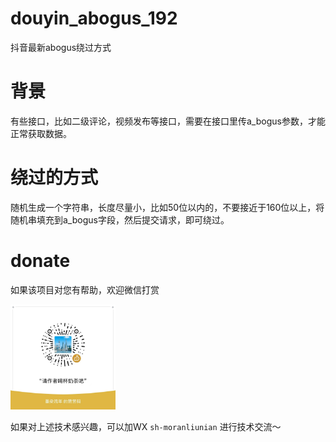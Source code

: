 # douyin_abogus_192
 抖音最新abogus绕过方式

# 背景
有些接口，比如二级评论，视频发布等接口，需要在接口里传a_bogus参数，才能正常获取数据。
# 绕过的方式
随机生成一个字符串，长度尽量小，比如50位以内的，不要接近于160位以上，将随机串填充到a_bogus字段，然后提交请求，即可绕过。

# donate

如果该项目对您有帮助，欢迎微信打赏

<img src="./img/donate.jpg" width="33.3%" />

如果对上述技术感兴趣，可以加WX `sh-moranliunian` 进行技术交流～